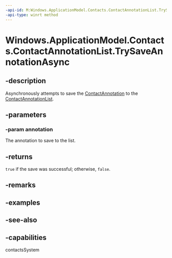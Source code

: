 ```yaml
---
-api-id: M:Windows.ApplicationModel.Contacts.ContactAnnotationList.TrySaveAnnotationAsync(Windows.ApplicationModel.Contacts.ContactAnnotation)
-api-type: winrt method
---
```


<!-- Method syntax
public Windows.Foundation.IAsyncOperation<bool> TrySaveAnnotationAsync(Windows.ApplicationModel.Contacts.ContactAnnotation annotation)
-->

# Windows.ApplicationModel.Contacts.ContactAnnotationList.TrySaveAnnotationAsync

## -description
Asynchronously attempts to save the [ContactAnnotation](contactannotation.md) to the [ContactAnnotationList](contactannotationlist.md).

## -parameters
### -param annotation
The annotation to save to the list.

## -returns
`true` if the save was successful; otherwise, `false`.

## -remarks

## -examples

## -see-also

## -capabilities
contactsSystem

